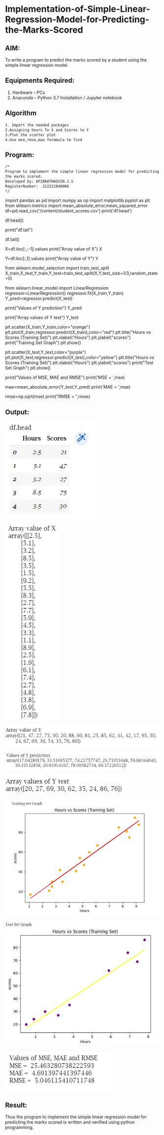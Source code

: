 # Implementation-of-Simple-Linear-Regression-Model-for-Predicting-the-Marks-Scored

## AIM:
To write a program to predict the marks scored by a student using the simple linear regression model.

## Equipments Required:
1. Hardware – PCs
2. Anaconda – Python 3.7 Installation / Jupyter notebook

## Algorithm
```
1. Import the needed packages
2.Assigning hours To X and Scores to Y
3.Plot the scatter plot
4.Use mse,rmse,mae formmula to find 
```

## Program:
```
/*
Program to implement the simple linear regression model for predicting the marks scored.
Developed by: AFZARATHAGSIN.J.S
RegisterNumber:  212221040006
*/
```

import pandas as pd
import numpy as np
import matplotlib.pyplot as plt
from sklearn.metrics import mean_absolute_error,mean_squared_error
df=pd.read_csv('/content/student_scores.csv')
print('df.head')

df.head()

print("df.tail")

df.tail()

X=df.iloc[:,:-1].values
print("Array value of X")
X

Y=df.iloc[:,1].values
print("Array value of Y")
Y

from sklearn.model_selection import train_test_split
X_train,X_test,Y_train,Y_test=train_test_split(X,Y,test_size=1/3,random_state=0)

from sklearn.linear_model import LinearRegression
regressor=LinearRegression()
regressor.fit(X_train,Y_train)
Y_pred=regressor.predict(X_test)

print("Values of Y prediction")
Y_pred

print("Array values of Y test")
Y_test

plt.scatter(X_train,Y_train,color="orange")
plt.plot(X_train,regressor.predict(X_train),color="red")
plt.title("Hours vs Scores (Training Set)")
plt.xlabel("Hours")
plt.ylabel("scores")
print("Training Set Graph")
plt.show()

plt.scatter(X_test,Y_test,color="purple")
plt.plot(X_test,regressor.predict(X_test),color="yellow")
plt.title("Hours vs Scores (Training Set)")
plt.xlabel("Hours")
plt.ylabel("scores")
print("Test Set Graph")
plt.show()

print("Values of MSE, MAE and RMSE")
print('MSE = ',mse)

mae=mean_absolute_error(Y_test,Y_pred)
print('MAE = ',mae)

rmse=np.sqrt(mse)
print("RMSE = ",rmse)


## Output:
![simple linear regression model for predicting the marks scored](9.png)

![simple linear regression model for predicting the marks scored](2.png)

![simple linear regression model for predicting the marks scored](3.png)

![simple linear regression model for predicting the marks scored](4.png)

![simple linear regression model for predicting the marks scored](5.png)

![simple linear regression model for predicting the marks scored](6.png)

![simple linear regression model for predicting the marks scored](7.png)

![simple linear regression model for predicting the marks scored](8.png)



## Result:
Thus the program to implement the simple linear regression model for predicting the marks scored is written and verified using python programming.
